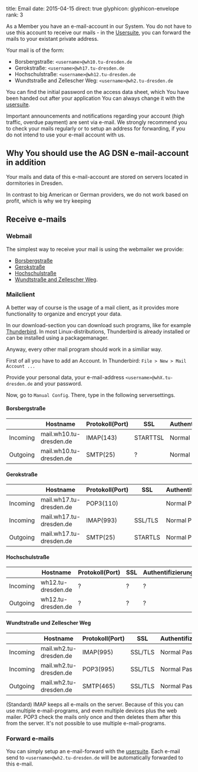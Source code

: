 title: Email
date: 2015-04-15
direct: true
glyphicon: glyphicon-envelope
rank: 3

As a Member you have an e-mail-account in our System.
You do not have to use this account to receive our mails -  in the [Usersuite](../../usersuite), you can forward the mails to your existant private address.

Your mail is of the form:

* Borsbergstraße: `<username>@wh10.tu-dresden.de`
* Gerokstraße: `<username>@wh17.tu-dresden.de`
* Hochschulstraße: `<username>@wh12.tu-dresden.de`
* Wundtstraße and Zellescher Weg: `<username>@wh2.tu-dresden.de`

You can find the initial password on the access data sheet, which You have been handed out after your application
You can always change it with the [usersuite](/usersuite).

Important announcements and notifications regarding your account (high traffic, overdue payment) are sent via e-mail.
We strongly recommend you to check your mails regularly or to setup an address for forwarding, if you do not intend to use your e-mail account with us.


## Why You should use the AG DSN e-mail-account in addition

Your mails and data of this e-mail-account are stored on servers located in dormitories in Dresden.

In contrast to big American or German providers, we do not work based on profit, which is why we try keeping


## Receive e-mails

### Webmail

The simplest way to receive your mail is using the webmailer we provide:

* [Borsbergstraße](https://wh10.tu-dresden.de/mail/)
* [Gerokstraße](https://wh17.tu-dresden.de/webmail/)
* [Hochschulstraße](https://wh12.tu-dresden.de/roundcube/)
* [Wundtstraße and Zellescher Weg](https://www.wh2.tu-dresden.de/webmail).


### Mailclient

A better way of course is the usage of a mail client, as it provides more functionality to organize and encrypt your data.

In our download-section you can download such programs, like for example [Thunderbird](software#email). In most Linux-distributions, Thunderbird is already installed or can be installed using a packagemanager.

Anyway, every other mail program should work in a similiar way.

First of all you have to add an Account.
In Thunderbird: `File > New > Mail Account ...`

Provide your personal data, your e-mail-address `<username>@whX.tu-dresden.de` and your password.

Now, go to `Manual Config`. There, type in the following serversettings.

#### Borsbergstraße

&nbsp; | Hostname | Protokoll(Port) | SSL | Authentifizierung
-|-|-|-|-
Incoming | mail.wh10.tu-dresden.de | IMAP(143) | STARTTSL | Normal Password
Outgoing | mail.wh10.tu-dresden.de | SMTP(25) | ? | Normal Password

#### Gerokstraße

&nbsp; | Hostname | Protokoll(Port) | SSL | Authentifizierung
-|-|-|-|-
Incoming | mail.wh17.tu-dresden.de | POP3(110)	|	  	| Normal Passwod
Incoming | mail.wh17.tu-dresden.de | IMAP(993)	| SSL/TLS 	| Normal Password
Outgoing | mail.wh17.tu-dresden.de | SMTP(25) 	| STARTLS 	| Normal Password

#### Hochschulstraße

&nbsp; | Hostname | Protokoll(Port) | SSL | Authentifizierung
-|-|-|-|-
Incoming | wh12.tu-dresden.de | ? | ? | ?
Outgoing | wh12.tu-dresden.de | ? | ? | ?

#### Wundtstraße und Zellescher Weg

&nbsp; | Hostname | Protokoll(Port) | SSL | Authentifizierung
-|-|-|-|-
Incoming | mail.wh2.tu-dresden.de | IMAP(995) | SSL/TLS | Normal Password
Incoming | mail.wh2.tu-dresden.de | POP3(995) | SSL/TLS | Normal Password
Outgoing | mail.wh2.tu-dresden.de | SMTP(465) | SSL/TLS | Normal Password


(Standard) IMAP keeps all e-mails on the server. Because of this you can use multiple e-mail-programs, and even multiple devices plus the web mailer.
POP3 check the mails only once and then deletes them after this from the server. It's not possible to use multiple e-mail-programs.

### Forward e-mails

You can simply setup an e-mail-forward with the [usersuite](/usersuite). Each e-mail send to `<username>@wh2.tu-dresden.de` will be automatically forwarded to this e-mail.
